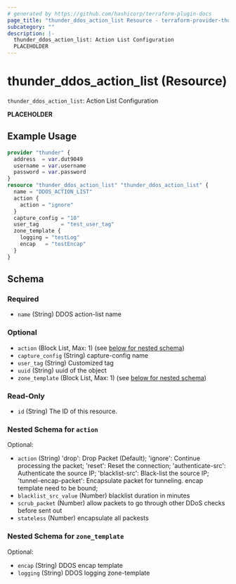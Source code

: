 ```yaml
---
# generated by https://github.com/hashicorp/terraform-plugin-docs
page_title: "thunder_ddos_action_list Resource - terraform-provider-thunder"
subcategory: ""
description: |-
  thunder_ddos_action_list: Action List Configuration
  PLACEHOLDER
---
```


# thunder_ddos_action_list (Resource)

`thunder_ddos_action_list`: Action List Configuration

__PLACEHOLDER__

## Example Usage

```terraform
provider "thunder" {
  address  = var.dut9049
  username = var.username
  password = var.password
}
resource "thunder_ddos_action_list" "thunder_ddos_action_list" {
  name = "DDOS_ACTION_LIST"
  action {
    action = "ignore"
  }
  capture_config = "10"
  user_tag       = "test_user_tag"
  zone_template {
    logging = "testLog"
    encap   = "testEncap"
  }
}
```

<!-- schema generated by tfplugindocs -->
## Schema

### Required

- `name` (String) DDOS action-list name

### Optional

- `action` (Block List, Max: 1) (see [below for nested schema](#nestedblock--action))
- `capture_config` (String) capture-config name
- `user_tag` (String) Customized tag
- `uuid` (String) uuid of the object
- `zone_template` (Block List, Max: 1) (see [below for nested schema](#nestedblock--zone_template))

### Read-Only

- `id` (String) The ID of this resource.

<a id="nestedblock--action"></a>
### Nested Schema for `action`

Optional:

- `action` (String) 'drop': Drop Packet (Default); 'ignore': Continue processing the packet; 'reset': Reset the connection; 'authenticate-src': Authenticate the source IP; 'blacklist-src': Black-list the source IP; 'tunnel-encap-packet': Encapsulate packet for tunneling. encap template need to be bound;
- `blacklist_src_value` (Number) blacklist duration in minutes
- `scrub_packet` (Number) allow packets to go through other DDoS checks before sent out
- `stateless` (Number) encapsulate all packests


<a id="nestedblock--zone_template"></a>
### Nested Schema for `zone_template`

Optional:

- `encap` (String) DDOS encap template
- `logging` (String) DDOS logging zone-template


